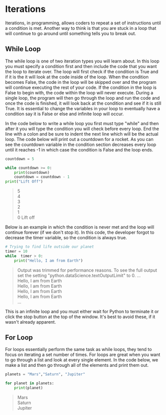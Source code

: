 # Iterations

Iterations, in programming, allows coders to repeat a set of instructions until a condition is met. Another way to think is that you are stuck in a loop that will continue to go around until something tells you to break out.

## While Loop

The while loop is one of two iteration types you will learn about. In this loop you must specify a condition first and then include the code that you want the loop to iterate over. The loop will first check if the condition is True and if it is the it will look at the code inside of the loop. When the condition becomes False, the code in the loop will be skipped over and the program will continue executing the rest of your code. If the condition in the loop is False to begin with, the code within the loop will never execute. During a single loop, the program will then go through the loop and run the code and once the code is finished, it will look back at the condition and see if it is still True. It is essential to change the variables in your loop to eventually have a condition say it is False or else and infinite loop will occur.

In the code below to write a while loop you first must type "while" and then after it you will type the condition you will check before every loop. End the line with a colon and be sure to indent the next line which will be the actual loop. The code below will print out a countdown for a rocket. As you can see the countdown variable in the condition section decreases every loop until it reaches -1 in which case the condition is False and the loop ends.

```python
countdown = 5

while countdown >= 0:
    print(countdown)
    countdown = countdown - 1  
print("Lift Off")
```

>5  
>4  
>3  
>2  
>1  
>0
>Lift off

Below is an example in which the condition is never met and the loop will continue forever (if we don't stop it). In this code, the developer forgot to decrease the timer variable, so the condition is always true.

```python
# Trying to find life outside our planet
timer = 10
while  timer > 0:
    print("Hello, I am from Earth")
```

>Output was trimmed for performance reasons.
To see the full output set the setting "python.dataScience.textOutputLimit" to 0.
...  
>Hello, I am from Earth  
>Hello, I am from Earth  
>Hello, I am from Earth  
>Hello, I am from Earth  
...

This is an infinite loop and you must either wait for Python to terminate it or click the stop button at the top of the window. It's best to avoid these, if it wasn't already apparent.

## For Loop

For loops essentially perform the same task as while loops, they tend to focus on iterating a set number of times. For loops are great when you want to go through a list and look at every single element. In the code below, we make a list and then go through all of the elements and print them out.

```python
planets = "Mars","Saturn", "Jupiter"

for planet in planets:
    print(planet)
```

>Mars  
>Saturn  
>Jupiter  
